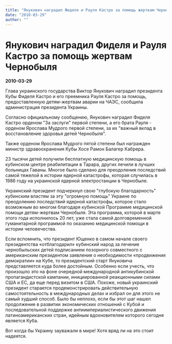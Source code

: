 ```yaml
---
title: "Янукович наградил Фиделя и Рауля Кастро за помощь жертвам Чернобыля"
date: "2010-03-29"
author: ""
---
```


# Янукович наградил Фиделя и Рауля Кастро за помощь жертвам Чернобыля

**2010-03-29** 

Глава украинского государства Виктор Янукович наградил президента Кубы Фиделя Кастро и его преемника Рауля Кастро за помощь, предоставленную детям-жертвам аварии на ЧАЭС, сообщила администрация президента Украины.

Согласно официальному сообщению, Янукович наградил Фиделя Кастро орденом "За заслуги" первой степени, а его брата Рауля - орденом Ярослава Мудрого первой степени, за их "важный вклад в восстановление здоровья детей Чернобыля".

Также орденом Ярослава Мудрого пятой степени был награжден министр здравоохранения Кубы Хосе Рамон Балагер Кабрера.

23 тысячи детей получили бесплатную медицинскую помощь в кубинском центре реабилитации в Тарара, других лечили в лучших больницах Гаваны. Многое было сделано для преодоления последствий самой тяжелой в истории ядерной катастрофы, которая случилась в 1986 году на украинской ядерной электростанции в Чернобыле.

Украинский президент подчеркнул свою "глубокую благодарность" кубинским властям за эту "огромную помощь" Украине по преодолению последствий ядерной катастрофы, которое стало возможным во многом благодаря кубинской Программе медицинской помощи детям-жертвам Чернобыля. Эта программа, которой в марте этого года исполнилось 20 лет, уже стала самой долговременной гуманитарной программой по оказанию медицинской помощи в истории человечества.

Если вспомнить, что президент Ющенко в самом начале своего президентства «отблагодарил» кубинский народ за лечение чернобыльских детей подписанием позорного совместного с американским президентом заявления о необходимости «продвижения демократии» на Кубе, то президентский старт Януковича представляется куда более достойным. Особенно если учесть, что произошло это на фоне очередной международной антикубинской пропагандистской кампании, инициированной реакционными силами США и ЕС, да еще перед визитом в США. Похоже, новый украинский президент старается продемонстрировать действительную самостоятельность в международных делах и избрал он для этого не самый худший способ. Было бы неплохо, если бы этот шаг нашел продолжение в развитии экономических отношений с Кубой и последовательной поддержке антиимпериалистического движения латиноамериканских стран, идейным вдохновителем которого сегодня является Куба.

Вот когда бы Украину зауважали в мире! Хотя вряд ли на это стоит надеятся.